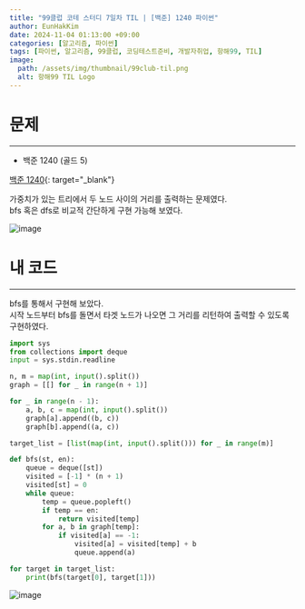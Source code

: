 ```yaml
---
title: "99클럽 코테 스터디 7일차 TIL | [백준] 1240 파이썬"
author: EunHakKim
date: 2024-11-04 01:13:00 +09:00
categories: [알고리즘, 파이썬]
tags: [파이썬, 알고리즘, 99클럽, 코딩테스트준비, 개발자취업, 항해99, TIL]
image:
  path: /assets/img/thumbnail/99club-til.png
  alt: 항해99 TIL Logo
---
```

# 문제
---
- 백준 1240 (골드 5)

[백준 1240](https://www.acmicpc.net/problem/1240){: target="_blank"}

가중치가 있는 트리에서 두 노드 사이의 거리를 출력하는 문제였다.   
bfs 혹은 dfs로 비교적 간단하게 구현 가능해 보였다.

![image](https://github.com/user-attachments/assets/ccd0c425-cd39-4068-9ebf-e7fc1407db81)

# 내 코드
---
bfs를 통해서 구현해 보았다.   
시작 노드부터 bfs를 돌면서 타겟 노드가 나오면 그 거리를 리턴하여 출력할 수 있도록 구현하였다.   

```python
import sys
from collections import deque
input = sys.stdin.readline

n, m = map(int, input().split())
graph = [[] for _ in range(n + 1)]

for _ in range(n - 1):
    a, b, c = map(int, input().split())
    graph[a].append((b, c))
    graph[b].append((a, c))

target_list = [list(map(int, input().split())) for _ in range(m)]

def bfs(st, en):
    queue = deque([st])
    visited = [-1] * (n + 1)
    visited[st] = 0
    while queue:
        temp = queue.popleft()
        if temp == en:
            return visited[temp]
        for a, b in graph[temp]:
            if visited[a] == -1:
                visited[a] = visited[temp] + b
                queue.append(a)

for target in target_list:
    print(bfs(target[0], target[1]))
```

![image](https://github.com/user-attachments/assets/8800cd16-cb79-4d1a-8d32-c9f4e5182833)
